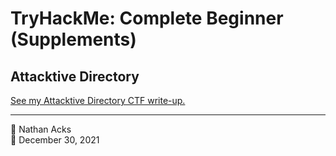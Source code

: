 # TryHackMe: Complete Beginner (Supplements)

## Attacktive Directory

[See my Attacktive Directory CTF write-up.](../notes/tryhackme-attacktive-directory.md)

- - - -

<span aria-hidden="true">👤</span> Nathan Acks  
<span aria-hidden="true">📅</span> December 30, 2021
